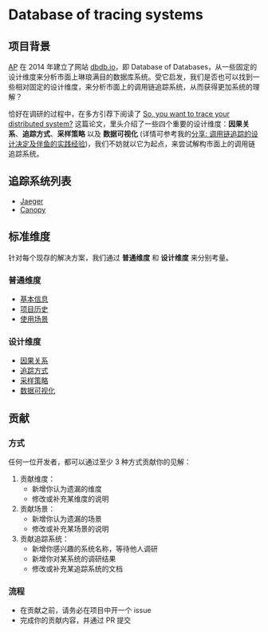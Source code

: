 # Database of tracing systems

## 项目背景

[AP](http://www.cs.cmu.edu/~pavlo/) 在 2014 年建立了网站 [dbdb.io](https://dbdb.io/)，即 Database of Databases，从一些固定的设计维度来分析市面上琳琅满目的数据库系统。受它启发，我们是否也可以找到一些相对固定的设计维度，来分析市面上的调用链追踪系统，从而获得更加系统的理解？

恰好在调研的过程中，在多方引荐下阅读了 [So, you want to trace your distributed system?](https://www.pdl.cmu.edu/PDL-FTP/SelfStar/CMU-PDL-14-102.pdf) 这篇论文，里头介绍了一些四个重要的设计维度：**因果关系**、**追踪方式**、**采样策略** 以及 **数据可视化** (详情可参考我的[分享: 调用链追踪的设计决定及伴鱼的实践经验](./shares/design-decisions-of-tracing-systems-and-practical-experiences-in-palfish.md))，我们不妨就以它为起点，来尝试解构市面上的调用链追踪系统。

## 追踪系统列表

* [Jaeger](./Jaeger.md)
* [Canopy](./Canopy.md)

## 标准维度

针对每个现存的解决方案，我们通过 **普通维度** 和 **设计维度** 来分别考量。

### 普通维度

* [基本信息](./dimensions/normal/basics.md)
* [项目历史](./dimensions/normal/history.md)
* [使用场景](./dimensions/normal/use-cases.md)

### 设计维度

* [因果关系](./dimensions/design/causality.md)
* [追踪方式](./dimensions/design/tracking.md)
* [采样策略](./dimensions/design/sampling.md)
* [数据可视化](./dimensions/design/visualization.md)

## 贡献

### 方式

任何一位开发者，都可以通过至少 3 种方式贡献你的见解：

1. 贡献维度：
   * 新增你认为遗漏的维度
   * 修改或补充某维度的说明
2. 贡献场景：
   * 新增你认为遗漏的场景
   * 修改或补充某场景的说明
3. 贡献追踪系统：
   * 新增你感兴趣的系统名称，等待他人调研
   * 新增你对某系统的调研结果
   * 修改或补充某追踪系统的文档

### 流程

* 在贡献之前，请务必在项目中开一个 issue
* 完成你的贡献内容，并通过 PR 提交

